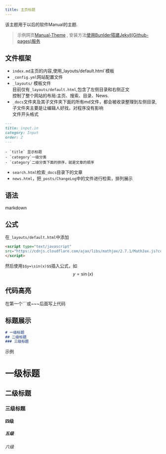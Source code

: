 ```yaml
---
title: 主页标题
---
```


该主题用于以后的软件Manual的主题.
> 示例网页[Manual-Theme](https://cndaqiang.github.io/Manual-Theme/) , 安装方法[使用Bunlder搭建Jekyll(Github-pages)服务](https://cndaqiang.github.io//2020/04/18/ruby/)

## 文件框架
- `index.md`主页的内容,使用_layouts/default.html`模板
- `_config.yml`网站配置文件
- `_layouts/` 模板文件
<br> 目前仅有`_layouts/default.html`,包含了左侧目录和右侧正文
<br>控制了整个网站的布局:主页、搜索、目录、News.
- `_docs`文件夹及其子文件夹下面的所有md文件，都会被收录整理到左侧目录,子文件夹主要是让编辑人好找，对程序没有影响<br>
文件开头格式
```markdown
---
title: input.in
category: Input
order: 2
---
```
    - `title` 显示标题
    - `category`一级分类
    - `category`二级分类下面的排序，就是文章的顺序
- `search.html`检索`_docs`目录下的文章
- `news.html`，把`_posts/ChangeLog`中的文件进行检索，排列展示



## 语法
markdown
## 公式
在`_layouts/default.html`中添加
```html
<script type="text/javascript"
src="https://cdnjs.cloudflare.com/ajax/libs/mathjax/2.7.1/MathJax.js?config=TeX-AMS-MML_HTMLorMML">
</script>
```
然后使用`$$y=\sin(x)$$`插入公式，如$$y=\sin(x)$$

## 代码高亮
在第一个\`\`\`或\~\~\~后面写上代码

## 标题展示
```markdown
# 一级标题
## 二级标题
### 三级标题
```
示例
# 一级标题
## 二级标题
### 三级标题
#### 四级
##### 五级
###### 六级

<br><br><br><br>
